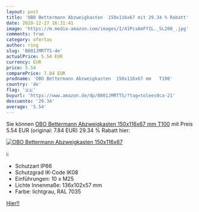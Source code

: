 ```yaml
---
layout: post
title: 'OBO Bettermann Abzweigkasten  150x116x67 mit 29.34 % Rabatt'
date: 2020-12-27 16:31:41
image: 'https://m.media-amazon.com/images/I/41PcxAmFYIL._SL200_.jpg'
comments: true
category: ofertas
author: ring
slug: 'B001JMRTTS-de'
actualPrice: 5.54 EUR
currency: EUR
price: 5.54
comparePrice: 7.84 EUR
prodname: 'OBO Bettermann Abzweigkasten  150x116x67 mm   T100'
country: 'de'
flag: '🇩🇪'
buyurl: 'https://www.amazon.de/dp/B001JMRTTS/?tag=tolees0ca-21'
descuento: '29.34'
average: '5.54'
---
```


Sie können [OBO Bettermann Abzweigkasten  150x116x67 mm   T100](https://www.amazon.de/dp/B001JMRTTS/?tag=tolees0ca-21) mit Preis 5.54 EUR (original: 7.84 EUR) 29.34 % Rabatt hier:

[![OBO Bettermann Abzweigkasten  150x116x67](https://m.media-amazon.com/images/I/41PcxAmFYIL._SL200_.jpg)](https://www.amazon.de/dp/B001JMRTTS/?tag=tolees0ca-21)

ℹ️:

- Schutzart IP66
- Schutzgrad IK-Code IK08
- Einführungen: 10 x M25
- Lichte Innenmaße: 136x102x57 mm
- Farbe: lichtgrau, RAL 7035

[Hier!!](https://www.amazon.de/dp/B001JMRTTS/?tag=tolees0ca-21)
